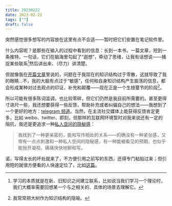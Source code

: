 ```yaml
---
title: 20230222
date: 2023-02-22
tags: [""]
draft: false
---
```


突然感觉很多想写的内容放在这里有点不合适——暂时把它们安置在笔记软件里。

什么内容呢？是那些在输入的过程中看到的信息：长到一本书，一篇文章，短到一条推特，一句话，它们在脑海里勾起了“遐想”，牵动了思绪，让我有话想说——捕捉某些联系[^1]然后讲出来、（尽力）讲清楚。

但就像我在[开篇文章](https://mazine.netlify.app/posts/bokekaipian-suiyiliaoliao/)里说的，问题在于我现在的知识结构过于零散，这就导致了我的眼睛...不，我的大脑有点过于“敏感”，任何和自身知识结构产生振荡的信息，都会形成某种对过去观点的印证、补充和颠覆——现在正是一个生枝蔓节的阶段[^2]。

所以可能有很多陈词滥调，也比较零碎，但它们仍然是我目前所需要的。甚至更得寸进尺一些，我还想要获得一些反馈，帮助补充或者纠偏自己的想法——我想到了一个更好的地方：[telegram 频道](https://t.me/mazinestalk)。当然，在主流社交媒体上能获得反馈肯定更多，比如 weibo、twitter、即刻，但那样的互联网环境暂时对我来说还有一定的阻抗，我还是更追求一种[私人空间的隐秘感](https://mazine.netlify.app/posts/bokekaipian-suiyiliaoliao/)：

> 我找到了一种更亲密的，能和写作相处的关系——的确没有一种紧张感，又带有一点点刺激和一种私人空间的隐秘感，有一种能被看见的预期，也似乎能抛开凝视，痛痛快快地聊和写。

诺，写得太长的坏处就来了，不方便引用之前写的东西，还得专门粘贴过来；但引用短的就很方便看的人快速定位了，比如[这篇](https://mazine.netlify.app/essays/20230217/)。

[^1]: 学习的本质就是在新、旧知识之间建立联系，比如说当我们学习一个理论时，我们大概率需要回想某一个与之相关的、具体的场景去理解它。
[^2]: 我常常把大树作为知识结构的隐喻。
